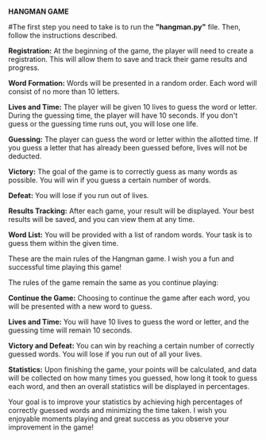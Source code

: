 **HANGMAN GAME**


#The first step you need to take is to run the **"hangman.py"** file. Then, follow the instructions described.

**Registration:**
At the beginning of the game, the player will need to create a registration. This will allow them to save and track their game results and progress.

**Word Formation:**
Words will be presented in a random order. Each word will consist of no more than 10 letters.

**Lives and Time:**
The player will be given 10 lives to guess the word or letter. During the guessing time, the player will have 10 seconds. If you don't guess or the guessing time runs out, you will lose one life.

**Guessing:**
The player can guess the word or letter within the allotted time. If you guess a letter that has already been guessed before, lives will not be deducted.

**Victory:**
The goal of the game is to correctly guess as many words as possible. You will win if you guess a certain number of words.

**Defeat:**
You will lose if you run out of lives.

**Results Tracking:**
After each game, your result will be displayed. Your best results will be saved, and you can view them at any time.

**Word List:**
You will be provided with a list of random words. Your task is to guess them within the given time.

These are the main rules of the Hangman game. I wish you a fun and successful time playing this game!

The rules of the game remain the same as you continue playing:

**Continue the Game:**
Choosing to continue the game after each word, you will be presented with a new word to guess.

**Lives and Time:**
You will have 10 lives to guess the word or letter, and the guessing time will remain 10 seconds.

**Victory and Defeat:**
You can win by reaching a certain number of correctly guessed words. You will lose if you run out of all your lives.

**Statistics:**
Upon finishing the game, your points will be calculated, and data will be collected on how many times you guessed, how long it took to guess each word, and then an overall statistics will be displayed in percentages.

Your goal is to improve your statistics by achieving high percentages of correctly guessed words and minimizing the time taken. I wish you enjoyable moments playing and great success as you observe your improvement in the game!



